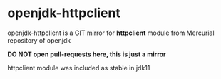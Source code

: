 # openjdk-httpclient

openjdk-httpclient is a GIT mirror for **httpclient** module from Mercurial repository of openjdk

**DO NOT open pull-requests here, this is just a mirror**

httpclient module was included as stable in jdk11
